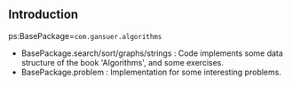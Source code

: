 ## Introduction

ps:BasePackage=`com.gansuer.algorithms`

+ BasePackage.search/sort/graphs/strings : Code implements some data structure of the book
'Algorithms', and some exercises.
+ BasePackage.problem : Implementation for some interesting problems.
